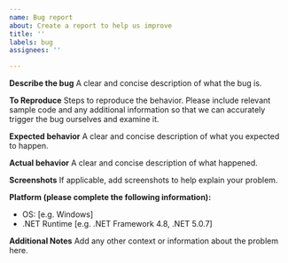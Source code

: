 ```yaml
---
name: Bug report
about: Create a report to help us improve
title: ''
labels: bug
assignees: ''

---
```


**Describe the bug**
A clear and concise description of what the bug is.

**To Reproduce**
Steps to reproduce the behavior. Please include relevant sample code and any additional information so that we can accurately trigger the bug ourselves and examine it.

**Expected behavior**
A clear and concise description of what you expected to happen.

**Actual behavior**
A clear and concise description of what happened.

**Screenshots**
If applicable, add screenshots to help explain your problem.

**Platform (please complete the following information):**
 - OS: [e.g. Windows]
 - .NET Runtime [e.g. .NET Framework 4.8, .NET 5.0.7]

**Additional Notes**
Add any other context or information about the problem here.
